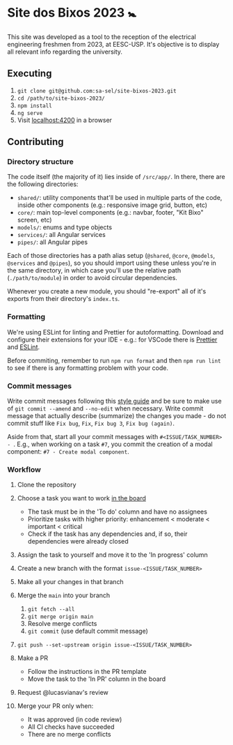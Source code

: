 # Site dos Bixos 2023 🚼

This site was developed as a tool to the reception of the electrical engineering freshmen from 2023, at EESC-USP. It's objective is to display all relevant info regarding the university.

## Executing

1.  `git clone git@github.com:sa-sel/site-bixos-2023.git`
2.  `cd /path/to/site-bixos-2023/`
3.  `npm install`
4.  `ng serve`
5.  Visit [localhost:4200](http://localhost:4200) in a browser

## Contributing

### Directory structure

The code itself (the majority of it) lies inside of `/src/app/`. In there, there are the following directories:

- `shared/`: utility components that'll be used in multiple parts of the code, inside other components (e.g.: responsive image grid, button, etc)
- `core/`: main top-level components (e.g.: navbar, footer, "Kit Bixo" screen, etc)
- `models/`: enums and type objects
- `services/`: all Angular services
- `pipes/`: all Angular pipes

Each of those directories has a path alias setup (`@shared`, `@core`, `@models`, `@services` and `@pipes`), so you should import using these unless you're in the same directory, in which case you'll use the relative path (`./path/to/module`) in order to avoid circular dependencies.

Whenever you create a new module, you should "re-export" all of it's exports from their directory's `index.ts`.

### Formatting

We're using ESLint for linting and Prettier for autoformatting. Download and configure their extensions for your IDE - e.g.: for VSCode there is [Prettier](https://marketplace.visualstudio.com/items?itemName=esbenp.prettier-vscode) and [ESLint](https://marketplace.visualstudio.com/items?itemName=dbaeumer.vscode-eslint).

Before commiting, remember to run `npm run format` and then `npm run lint` to see if there is any formatting problem with your code.

### Commit messages

Write commit messages following this [style guide](https://commit.style/) and be sure to make use of `git commit --amend` and `--no-edit` when necessary. Write commit message that actually describe (summarize) the changes you made - do not commit stuff like `Fix bug`, `Fix`, `Fix bug 3`, `Fix bug (again)`.

Aside from that, start all your commit messages with `#<ISSUE/TASK_NUMBER> - `. E.g., when working on a task `#7`, you commit the creation of a modal component: `#7 - Create modal component`.

### Workflow

1.  Clone the repository
2.  Choose a task you want to work [in the board](https://github.com/sa-sel/site-bixos-2023/projects/1)
    - The task must be in the 'To do' column and have no assignees
    - Prioritize tasks with higher priority: enhancement < moderate < important < critical
    - Check if the task has any dependencies and, if so, their dependencies were already closed
3.  Assign the task to yourself and move it to the 'In progress' column
4.  Create a new branch with the format `issue-<ISSUE/TASK_NUMBER>`
5.  Make all your changes in that branch
6.  Merge the `main` into your branch
    1. `git fetch --all`
    2. `git merge origin main`
    3. Resolve merge conflicts
    4. `git commit` (use default commit message)
7.  `git push --set-upstream origin issue-<ISSUE/TASK_NUMBER>`
8.  Make a PR
    - Follow the instructions in the PR template
    - Move the task to the 'In PR' column in the board
9.  Request @lucasvianav's review
10. Merge your PR only when:

    - It was approved (in code review)
    - All CI checks have succeeded
    - There are no merge conflicts
